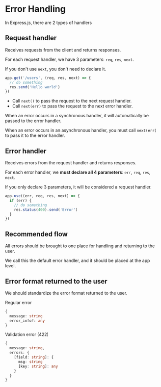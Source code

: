 # Error Handling

In Express.js, there are 2 types of handlers

## Request handler

Receives requests from the client and returns responses.

For each request handler, we have 3 parameters: `req`, `res`, `next`.

If you don't use `next`, you don't need to declare it.

```ts
app.get('/users', (req, res, next) => {
  // do something
  res.send('Hello world')
})
```

- Call `next()` to pass the request to the next request handler.
- Call `next(err)` to pass the request to the next error handler.

When an error occurs in a synchronous handler, it will automatically be passed to the error handler.

When an error occurs in an asynchronous handler, you must call `next(err)` to pass it to the error handler.

## Error handler

Receives errors from the request handler and returns responses.

For each error handler, we **must declare all 4 parameters**: `err`, `req`, `res`, `next`.

If you only declare 3 parameters, it will be considered a request handler.

```ts
app.use((err, req, res, next) => {
  if (err) {
    // do something
    res.status(400).send('Error')
  }
})
```

## Recommended flow

All errors should be brought to one place for handling and returning to the user.

We call this the default error handler, and it should be placed at the app level.

## Error format returned to the user

We should standardize the error format returned to the user.

Regular error

```ts
{
  message: string
  error_info?: any
}
```

Validation error (422)

```ts
{
  message: string,
  errors: {
    [field: string]: {
      msg: string
      [key: string]: any
    }
  }
}
```
